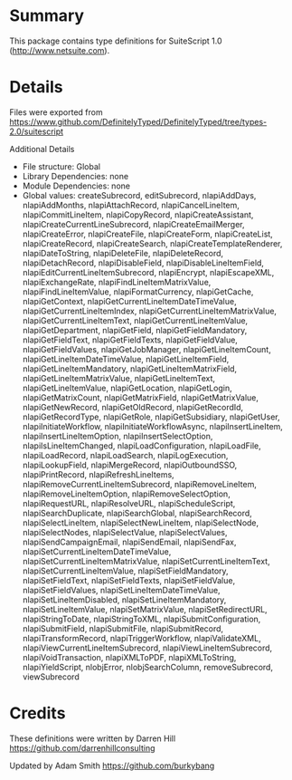 <!--
# Installation
> `npm install --save @types/suitescript`
-->

# Summary
This package contains type definitions for SuiteScript 1.0 (http://www.netsuite.com).

# Details
Files were exported from https://www.github.com/DefinitelyTyped/DefinitelyTyped/tree/types-2.0/suitescript

Additional Details
 * File structure: Global
 * Library Dependencies: none
 * Module Dependencies: none
 * Global values: createSubrecord, editSubrecord, nlapiAddDays, nlapiAddMonths, nlapiAttachRecord, nlapiCancelLineItem, nlapiCommitLineItem, nlapiCopyRecord, nlapiCreateAssistant, nlapiCreateCurrentLineSubrecord, nlapiCreateEmailMerger, nlapiCreateError, nlapiCreateFile, nlapiCreateForm, nlapiCreateList, nlapiCreateRecord, nlapiCreateSearch, nlapiCreateTemplateRenderer, nlapiDateToString, nlapiDeleteFile, nlapiDeleteRecord, nlapiDetachRecord, nlapiDisableField, nlapiDisableLineItemField, nlapiEditCurrentLineItemSubrecord, nlapiEncrypt, nlapiEscapeXML, nlapiExchangeRate, nlapiFindLineItemMatrixValue, nlapiFindLineItemValue, nlapiFormatCurrency, nlapiGetCache, nlapiGetContext, nlapiGetCurrentLineItemDateTimeValue, nlapiGetCurrentLineItemIndex, nlapiGetCurrentLineItemMatrixValue, nlapiGetCurrentLineItemText, nlapiGetCurrentLineItemValue, nlapiGetDepartment, nlapiGetField, nlapiGetFieldMandatory, nlapiGetFieldText, nlapiGetFieldTexts, nlapiGetFieldValue, nlapiGetFieldValues, nlapiGetJobManager, nlapiGetLineItemCount, nlapiGetLineItemDateTimeValue, nlapiGetLineItemField, nlapiGetLineItemMandatory, nlapiGetLineItemMatrixField, nlapiGetLineItemMatrixValue, nlapiGetLineItemText, nlapiGetLineItemValue, nlapiGetLocation, nlapiGetLogin, nlapiGetMatrixCount, nlapiGetMatrixField, nlapiGetMatrixValue, nlapiGetNewRecord, nlapiGetOldRecord, nlapiGetRecordId, nlapiGetRecordType, nlapiGetRole, nlapiGetSubsidiary, nlapiGetUser, nlapiInitiateWorkflow, nlapiInitiateWorkflowAsync, nlapiInsertLineItem, nlapiInsertLineItemOption, nlapiInsertSelectOption, nlapiIsLineItemChanged, nlapiLoadConfiguration, nlapiLoadFile, nlapiLoadRecord, nlapiLoadSearch, nlapiLogExecution, nlapiLookupField, nlapiMergeRecord, nlapiOutboundSSO, nlapiPrintRecord, nlapiRefreshLineItems, nlapiRemoveCurrentLineItemSubrecord, nlapiRemoveLineItem, nlapiRemoveLineItemOption, nlapiRemoveSelectOption, nlapiRequestURL, nlapiResolveURL, nlapiScheduleScript, nlapiSearchDuplicate, nlapiSearchGlobal, nlapiSearchRecord, nlapiSelectLineItem, nlapiSelectNewLineItem, nlapiSelectNode, nlapiSelectNodes, nlapiSelectValue, nlapiSelectValues, nlapiSendCampaignEmail, nlapiSendEmail, nlapiSendFax, nlapiSetCurrentLineItemDateTimeValue, nlapiSetCurrentLineItemMatrixValue, nlapiSetCurrentLineItemText, nlapiSetCurrentLineItemValue, nlapiSetFieldMandatory, nlapiSetFieldText, nlapiSetFieldTexts, nlapiSetFieldValue, nlapiSetFieldValues, nlapiSetLineItemDateTimeValue, nlapiSetLineItemDisabled, nlapiSetLineItemMandatory, nlapiSetLineItemValue, nlapiSetMatrixValue, nlapiSetRedirectURL, nlapiStringToDate, nlapiStringToXML, nlapiSubmitConfiguration, nlapiSubmitField, nlapiSubmitFile, nlapiSubmitRecord, nlapiTransformRecord, nlapiTriggerWorkflow, nlapiValidateXML, nlapiViewCurrentLineItemSubrecord, nlapiViewLineItemSubrecord, nlapiVoidTransaction, nlapiXMLToPDF, nlapiXMLToString, nlapiYieldScript, nlobjError, nlobjSearchColumn, removeSubrecord, viewSubrecord

# Credits
These definitions were written by Darren Hill <https://github.com/darrenhillconsulting>

Updated by Adam Smith <https://github.com/burkybang>
